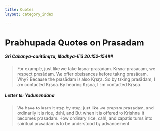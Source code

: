 ```yaml
---
title: Quotes
layout: category_index

---
```

# Prabhupada Quotes on Prasadam

##### Srī Caitanya-caritāmṛta, Madhya-līlā 20.152–154##
> For example, just like we take kṛṣṇa-prasādam. Kṛṣṇa-prasādam, we respect prasādam. We offer obeisances before taking prasādam. Why? Because the prasādam is also Kṛṣṇa. So by taking prasādam, I am contacted Kṛṣṇa. By hearing Kṛṣṇa, I am contacted Kṛṣṇa.

##### Letter to: Yadunandana
> We have to learn it step by step; just like we prepare prasadam, and ordinarily it is rice, dahl, and But when it is offered to Krishna, it becomes prasadam. How ordinary rice, dahl, and capatis turns into spiritual prasadam is to be understood by advancement